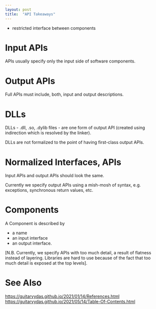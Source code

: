 ```yaml
---
layout: post
title:  "API Takeaways"
---
```

- restricted interface between components

# Input APIs
APIs usually specify only the input side of software components.

# Output APIs
Full APIs must include, both, input and output descriptions.

# DLLs
DLLs - .dll, .so, .dylib files - are one form of output API (created using indirection which is resolved by the linker).

DLLs are not formalized to the point of having first-class output APIs.

# Normalized Interfaces, APIs

Input APIs and output APIs should look the same.

Currently we specify output APIs using a mish-mosh of syntax, e.g. exceptions, synchronous return values, etc.

# Components

A Component is described by
- a name
- an input interface
- an output interface.

[N.B. Currently, we specify APIs with too much detail, a result of flatness instead of layering.  Libraries are hard to use because of the fact that too much detail is exposed at the top levels].

# See Also

https://guitarvydas.github.io/2021/01/14/References.html
https://guitarvydas.github.io/2021/05/14/Table-Of-Contents.html

<script src="https://utteranc.es/client.js" 
        repo="guitarvydas/guitarvydas.github.io" 
        issue-term="pathname" 
        theme="github-light" 
        crossorigin="anonymous" 
        async> 
</script> 
